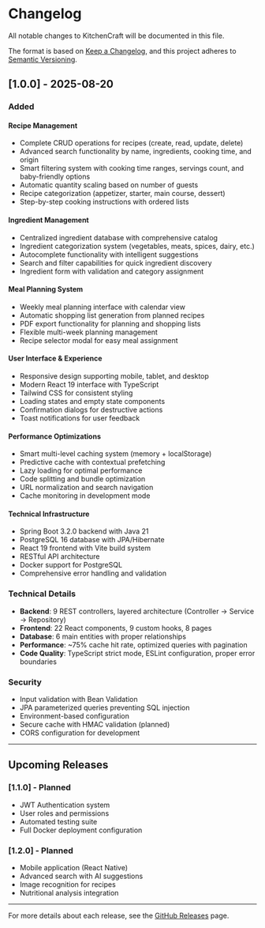 # Changelog

All notable changes to KitchenCraft will be documented in this file.

The format is based on [Keep a Changelog](https://keepachangelog.com/en/1.0.0/),
and this project adheres to [Semantic Versioning](https://semver.org/spec/v2.0.0.html).

## [1.0.0] - 2025-08-20

### Added

#### Recipe Management
- Complete CRUD operations for recipes (create, read, update, delete)
- Advanced search functionality by name, ingredients, cooking time, and origin
- Smart filtering system with cooking time ranges, servings count, and baby-friendly options
- Automatic quantity scaling based on number of guests
- Recipe categorization (appetizer, starter, main course, dessert)
- Step-by-step cooking instructions with ordered lists

#### Ingredient Management
- Centralized ingredient database with comprehensive catalog
- Ingredient categorization system (vegetables, meats, spices, dairy, etc.)
- Autocomplete functionality with intelligent suggestions
- Search and filter capabilities for quick ingredient discovery
- Ingredient form with validation and category assignment

#### Meal Planning System
- Weekly meal planning interface with calendar view
- Automatic shopping list generation from planned recipes
- PDF export functionality for planning and shopping lists
- Flexible multi-week planning management
- Recipe selector modal for easy meal assignment

#### User Interface & Experience
- Responsive design supporting mobile, tablet, and desktop
- Modern React 19 interface with TypeScript
- Tailwind CSS for consistent styling
- Loading states and empty state components
- Confirmation dialogs for destructive actions
- Toast notifications for user feedback

#### Performance Optimizations
- Smart multi-level caching system (memory + localStorage)
- Predictive cache with contextual prefetching
- Lazy loading for optimal performance
- Code splitting and bundle optimization
- URL normalization and search navigation
- Cache monitoring in development mode

#### Technical Infrastructure
- Spring Boot 3.2.0 backend with Java 21
- PostgreSQL 16 database with JPA/Hibernate
- React 19 frontend with Vite build system
- RESTful API architecture
- Docker support for PostgreSQL
- Comprehensive error handling and validation

### Technical Details
- **Backend**: 9 REST controllers, layered architecture (Controller → Service → Repository)
- **Frontend**: 22 React components, 9 custom hooks, 8 pages
- **Database**: 6 main entities with proper relationships
- **Performance**: ~75% cache hit rate, optimized queries with pagination
- **Code Quality**: TypeScript strict mode, ESLint configuration, proper error boundaries

### Security
- Input validation with Bean Validation
- JPA parameterized queries preventing SQL injection
- Environment-based configuration
- Secure cache with HMAC validation (planned)
- CORS configuration for development

---

## Upcoming Releases

### [1.1.0] - Planned
- JWT Authentication system
- User roles and permissions
- Automated testing suite
- Full Docker deployment configuration

### [1.2.0] - Planned
- Mobile application (React Native)
- Advanced search with AI suggestions
- Image recognition for recipes
- Nutritional analysis integration

---

For more details about each release, see the [GitHub Releases](https://github.com/Kaiju-31/KitchenCraft/releases) page.
